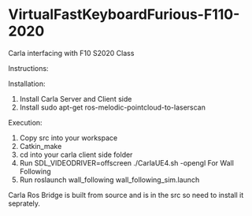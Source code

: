 # VirtualFastKeyboardFurious-F110-2020
Carla interfacing with F10 S2020 Class

Instructions:

Installation:

1. Install Carla Server and Client side
2. Install sudo apt-get ros-melodic-pointcloud-to-laserscan

Execution:

1. Copy src into your workspace
2. Catkin_make
3. cd into your carla client side folder
4. Run SDL_VIDEODRIVER=offscreen ./CarlaUE4.sh -opengl
For Wall Following
5. Run roslaunch wall_following wall_following_sim.launch

Carla Ros Bridge is built from source and is in the src so need to install it seprately.
